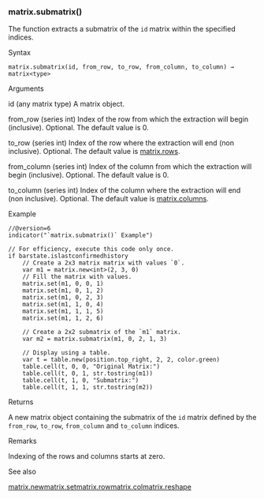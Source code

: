 ### matrix.submatrix()

The function extracts a submatrix of the `id` matrix within the specified indices.

Syntax

```
matrix.submatrix(id, from_row, to_row, from_column, to_column) → matrix<type>
```

Arguments

id (any matrix type) A matrix object.

from\_row (series int) Index of the row from which the extraction will begin (inclusive). Optional. The default value is 0.

to\_row (series int) Index of the row where the extraction will end (non inclusive). Optional. The default value is [matrix.rows](#fun_matrix.rows).

from\_column (series int) Index of the column from which the extraction will begin (inclusive). Optional. The default value is 0.

to\_column (series int) Index of the column where the extraction will end (non inclusive). Optional. The default value is [matrix.columns](#fun_matrix.columns).

Example

```
//@version=6  
indicator("`matrix.submatrix()` Example")  
  
// For efficiency, execute this code only once.  
if barstate.islastconfirmedhistory  
    // Create a 2x3 matrix matrix with values `0`.  
    var m1 = matrix.new<int>(2, 3, 0)  
    // Fill the matrix with values.  
    matrix.set(m1, 0, 0, 1)  
    matrix.set(m1, 0, 1, 2)  
    matrix.set(m1, 0, 2, 3)  
    matrix.set(m1, 1, 0, 4)  
    matrix.set(m1, 1, 1, 5)  
    matrix.set(m1, 1, 2, 6)  
  
    // Create a 2x2 submatrix of the `m1` matrix.  
    var m2 = matrix.submatrix(m1, 0, 2, 1, 3)  
  
    // Display using a table.  
    var t = table.new(position.top_right, 2, 2, color.green)  
    table.cell(t, 0, 0, "Original Matrix:")  
    table.cell(t, 0, 1, str.tostring(m1))  
    table.cell(t, 1, 0, "Submatrix:")  
    table.cell(t, 1, 1, str.tostring(m2))
```

Returns

A new matrix object containing the submatrix of the `id` matrix defined by the `from_row`, `to_row`, `from_column` and `to_column` indices.

Remarks

Indexing of the rows and columns starts at zero.

See also

[matrix.new<type>](#fun_matrix.new<type>)[matrix.set](#fun_matrix.set)[matrix.row](#fun_matrix.row)[matrix.col](#fun_matrix.col)[matrix.reshape](#fun_matrix.reshape)
